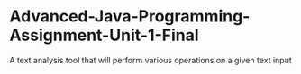 # Advanced-Java-Programming-Assignment-Unit-1-Final
A text analysis tool that will perform various operations on a given text input

